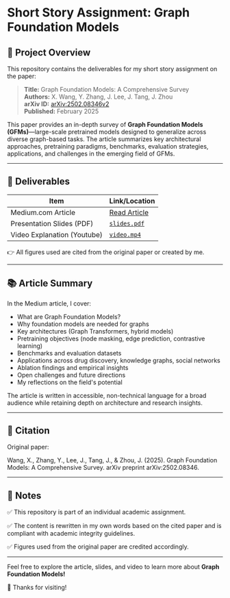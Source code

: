 # Short Story Assignment: Graph Foundation Models

## 📄 Project Overview

This repository contains the deliverables for my short story assignment on the paper:

> **Title:** Graph Foundation Models: A Comprehensive Survey  
> **Authors:** X. Wang, Y. Zhang, J. Lee, J. Tang, J. Zhou  
> **arXiv ID:** [arXiv:2502.08346v2](https://arxiv.org/abs/2502.08346)  
> **Published:** February 2025

This paper provides an in-depth survey of **Graph Foundation Models (GFMs)**—large-scale pretrained models designed to generalize across diverse graph-based tasks. The article summarizes key architectural approaches, pretraining paradigms, benchmarks, evaluation strategies, applications, and challenges in the emerging field of GFMs.

---

## 🚀 Deliverables

| Item                        | Link/Location               |
|----------------------------|---------------------------|
| Medium.com Article          | [Read Article](https://medium.com/@rushabh22runwal/a-deep-dive-into-graph-foundation-models-architectures-benchmarks-and-future-directions-49e618a9fad0) |
| Presentation Slides (PDF)   | [`slides.pdf`](slides.pdf) |
| Video Explanation (Youtube)     | [`video.mp4`](video.mp4)   |

👉 All figures used are cited from the original paper or created by me.

---

## 📚 Article Summary

In the Medium article, I cover:

- What are Graph Foundation Models?
- Why foundation models are needed for graphs
- Key architectures (Graph Transformers, hybrid models)
- Pretraining objectives (node masking, edge prediction, contrastive learning)
- Benchmarks and evaluation datasets
- Applications across drug discovery, knowledge graphs, social networks
- Ablation findings and empirical insights
- Open challenges and future directions
- My reflections on the field's potential

The article is written in accessible, non-technical language for a broad audience while retaining depth on architecture and research insights.

---

## 📝 Citation

Original paper:

Wang, X., Zhang, Y., Lee, J., Tang, J., & Zhou, J. (2025). Graph Foundation Models: A Comprehensive Survey. arXiv preprint arXiv:2502.08346.

---

## 📢 Notes

✅ This repository is part of an individual academic assignment.

✅ The content is rewritten in my own words based on the cited paper and is compliant with academic integrity guidelines.

✅ Figures used from the original paper are credited accordingly.

---

Feel free to explore the article, slides, and video to learn more about **Graph Foundation Models!**

🙌 Thanks for visiting!
